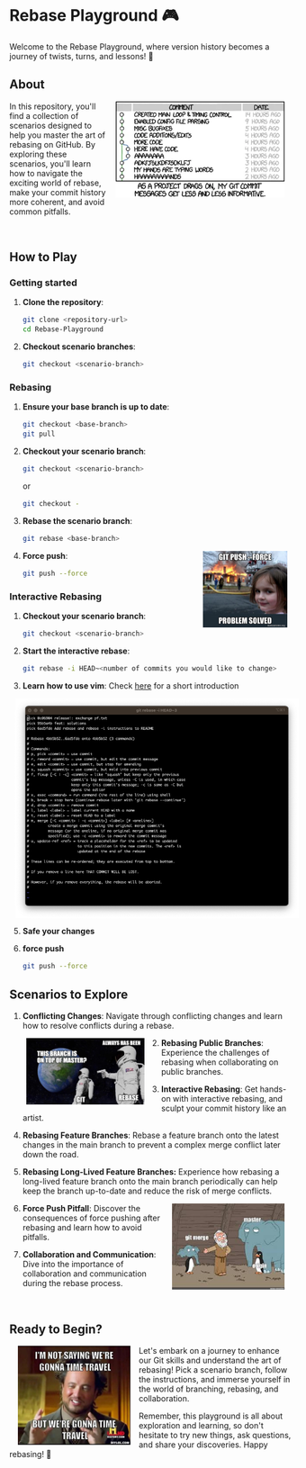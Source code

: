 # Rebase Playground 🎮

Welcome to the Rebase Playground, where version history becomes a journey of twists, turns, and lessons! 🚀

## About

<img align="right" src="./.memes/happens_to_the_best_of_us.jpeg" width="300" hspace="15">

In this repository, you'll find a collection of scenarios designed to help you master the art of rebasing on GitHub. By exploring these scenarios, you'll learn how to navigate the exciting world of rebase, make your commit history more coherent, and avoid common pitfalls.

<br clear="left"/>

## How to Play

### Getting started

1. **Clone the repository**: 

   ```bash
   git clone <repository-url>
   cd Rebase-Playground
   ```

2. **Checkout scenario branches**: 

   ```bash
   git checkout <scenario-branch>
   ```

### Rebasing

1. **Ensure your base branch is up to date**:

   ```bash
   git checkout <base-branch>
   git pull
   ```

2. **Checkout your scenario branch**: 

   ```bash
   git checkout <scenario-branch>
   ```
   or
   ```bash
   git checkout -
   ```

3. **Rebase the scenario branch**: 

   ```bash
   git rebase <base-branch>
   ```
<img align="right" src="./.memes/problem_solved.jpg" width="150" hspace="10">

4. **Force push**: 

   ```bash
   git push --force
   ```

### Interactive Rebasing

1. **Checkout your scenario branch**: 

   ```bash
   git checkout <scenario-branch>
   ```

3. **Start the interactive rebase**: 

   ```bash
   git rebase -i HEAD~<number of commits you would like to change>
   ```

4. **Learn how to use vim**: Check [here](https://opensource.com/article/19/3/getting-started-vim) for a short introduction

<img align="center" src="./files/vim.png" width="870" hspace="10">

5. **Safe your changes**

6. **force push**

   ```bash
   git push --force
   ```

## Scenarios to Explore

1. **Conflicting Changes**: Navigate through conflicting changes and learn how to resolve conflicts during a rebase.

<img align="left" src="./.memes/psst.jpg" width="210" hspace="30">

2. **Rebasing Public Branches**: Experience the challenges of rebasing when collaborating on public branches.

3. **Interactive Rebasing**: Get hands-on with interactive rebasing, and sculpt your commit history like an artist.

4. **Rebasing Feature Branches**: Rebase a feature branch onto the latest changes in the main branch to prevent a complex merge conflict later down the road.

5. **Rebasing Long-Lived Feature Branches:** Experience how rebasing a long-lived feature branch onto the main branch periodically can help keep the branch up-to-date and reduce the risk of merge conflicts.

<img align="right" src="./.memes/merging.jpeg" width="200" hspace="15">

6. **Force Push Pitfall**: Discover the consequences of force pushing after rebasing and learn how to avoid pitfalls.

7. **Collaboration and Communication**: Dive into the importance of collaboration and communication during the rebase process.

<br clear="left"/>

## Ready to Begin?

<img align="left" width="200" hspace="15" src="./.memes/time_travel.jpg">

Let's embark on a journey to enhance our Git skills and understand the art of rebasing! Pick a scenario branch, follow the instructions, and immerse yourself in the world of branching, rebasing, and collaboration.

Remember, this playground is all about exploration and learning, so don't hesitate to try new things, ask questions, and share your discoveries. Happy rebasing! 🎉

